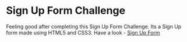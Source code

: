 # Sign Up Form Challenge
 
Feeling good after completing this Sign Up Form Challenge. Its a Sign Up form made using HTML5 and CSS3. Have a look - <a href="https://inspiring-euclid-145ca7.netlify.app"> Sign Up Form </a>
